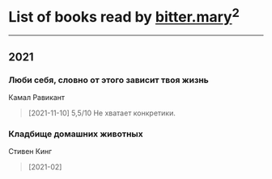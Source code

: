 # List of books read by [bitter.mary](https://plus.google.com/u/0/108890810412612634449/)<sup>2</sup>
---

## 2021

### Люби себя, словно от этого зависит твоя жизнь
Камал Равикант
> [2021-11-10] 5,5/10
> Не хватает конкретики.


### Кладбище домашних животных
Стивен Кинг
> [2021-02] 



